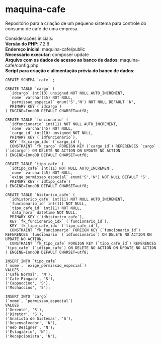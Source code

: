 # maquina-cafe
Repositório para a criação de um pequeno sistema para controle do consumo de café de uma empresa.

Considerações iniciais:  
**Versão do PHP**: 7.2.8  
**Endereço inicial**: maquina-cafe/public  
**Necessário executar**: composer update  
**Arquivo com os dados de acesso ao banco de dados**: maquina-cafe/config.php  
**Script para criação e alimentação prévia do banco de dados**:  

  
```
CREATE SCHEMA `cafe` ;
```
```
CREATE TABLE `cargo` (
  `idcargo` int(10) unsigned NOT NULL AUTO_INCREMENT,
  `nome` varchar(45) NOT NULL,
  `permissao_especial` enum('S','N') NOT NULL DEFAULT 'N',
  PRIMARY KEY (`idcargo`)
) ENGINE=InnoDB DEFAULT CHARSET=utf8;
```
```
CREATE TABLE `funcionario` (
  `idfuncionario` int(11) NOT NULL AUTO_INCREMENT,
  `nome` varchar(45) NOT NULL,
  `cargo_id` int(10) unsigned NOT NULL,
  PRIMARY KEY (`idfuncionario`),
  KEY `fk_cargo_idx` (`cargo_id`),
  CONSTRAINT `fk_cargo` FOREIGN KEY (`cargo_id`) REFERENCES `cargo` (`idcargo`) ON DELETE NO ACTION ON UPDATE NO ACTION
) ENGINE=InnoDB DEFAULT CHARSET=utf8;
```
```
CREATE TABLE `tipo_cafe` (
  `idtipo_cafe` int(11) NOT NULL AUTO_INCREMENT,
  `nome` varchar(45) NOT NULL,
  `exige_permissao_especial` enum('S','N') NOT NULL DEFAULT 'S',
  PRIMARY KEY (`idtipo_cafe`)
) ENGINE=InnoDB DEFAULT CHARSET=utf8;
```
```
CREATE TABLE `historico_cafe` (
  `idhistorico_cafe` int(11) NOT NULL AUTO_INCREMENT,
  `funcionario_id` int(11) NOT NULL,
  `tipo_cafe_id` int(11) NOT NULL,
  `data_hora` datetime NOT NULL,
  PRIMARY KEY (`idhistorico_cafe`),
  KEY `fk_funcionario_idx` (`funcionario_id`),
  KEY `fk_tipo_cafe_idx` (`tipo_cafe_id`),
  CONSTRAINT `fk_funcionario` FOREIGN KEY (`funcionario_id`) REFERENCES `funcionario` (`idfuncionario`) ON DELETE NO ACTION ON UPDATE NO ACTION,
  CONSTRAINT `fk_tipo_cafe` FOREIGN KEY (`tipo_cafe_id`) REFERENCES `tipo_cafe` (`idtipo_cafe`) ON DELETE NO ACTION ON UPDATE NO ACTION
) ENGINE=InnoDB DEFAULT CHARSET=utf8;
```
```
INSERT INTO `tipo_cafe`
(`nome`, `exige_permissao_especial`)
VALUES
('Café Normal', 'N'),
('Café Pingado', 'S'),
('Cappuccino', 'S'),
('Mochaccino', 'S');
```
```
INSERT INTO `cargo`
(`nome`, `permissao_especial`)
VALUES
('Gerente', 'S'),
('Diretor', 'S'),
('Analista de Sistemas', 'S'),
('Desenvolvedor', 'N'),
('Web Designer', 'N');
('Estagiário', 'N'),
('Recepcionista', 'N'),
```
